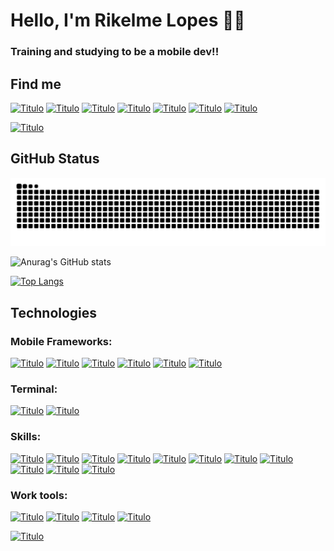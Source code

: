 # Hello, I'm Rikelme Lopes 👋👋
### Training and studying to be a mobile dev!!
## Find me

[![Titulo](https://img.shields.io/badge/LinkedIn-0077B5?style=for-the-badge&logo=linkedin&logoColor=white)](https://www.linkedin.com/in/diogo-sales-dev/)
[![Titulo](https://img.shields.io/badge/Gmail-D14836?style=for-the-badge&logo=gmail&logoColor=white)](https://is.gd/digsalesemail)
[![Titulo](https://img.shields.io/badge/WhatsApp-25D366?style=for-the-badge&logo=whatsapp&logoColor=white)](https://wa.me/5561984212998)
[![Titulo](https://img.shields.io/badge/Instagram-E4405F?style=for-the-badge&logo=instagram&logoColor=white)](https://www.instagram.com/_digsales/)
[![Titulo](https://img.shields.io/badge/Facebook-1877F2?style=for-the-badge&logo=facebook&logoColor=white)](https://www.facebook.com/diogo.sales.9465/)
[![Titulo](https://img.shields.io/badge/Twitter-1DA1F2?style=for-the-badge&logo=twitter&logoColor=white)](https://twitter.com/_digsales)
[![Titulo](https://img.shields.io/badge/Discord-7289DA?style=for-the-badge&logo=discord&logoColor=white)](https://discord.com/users/tal%20do%20dog#1302)

[![Titulo](https://img.shields.io/badge/website-000000?style=for-the-badge&logo=About.me&logoColor=white)](https://keepo.io/digsales-dev/)

## GitHub Status

![snake gif](https://github.com/digsales/digsales/blob/output/github-contribution-grid-snake.svg)

![Anurag's GitHub stats](https://github-readme-stats.vercel.app/api?username=Rikelmelopes&show_icons=true&theme=dracula)

[![Top Langs](https://github-readme-stats.vercel.app/api/top-langs/?username=Rikelmelopes&layout=compact)](https://github.com/anuraghazra/github-readme-stats)

## Technologies

### Mobile Frameworks:

[![Titulo](https://img.shields.io/badge/Android-3DDC84?style=for-the-badge&logo=android&logoColor=white)]()
[![Titulo](https://img.shields.io/badge/iOS-000000?style=for-the-badge&logo=ios&logoColor=white)]()
[![Titulo](https://img.shields.io/badge/React_Native-20232A?style=for-the-badge&logo=react&logoColor=61DAFB)]()
[![Titulo](https://img.shields.io/badge/Flutter-02569B?style=for-the-badge&logo=flutter&logoColor=white)]()
[![Titulo](https://img.shields.io/badge/Ionic-3880FF?style=for-the-badge&logo=ionic&logoColor=white)]()
[![Titulo](https://img.shields.io/badge/Kotlin-0095D5?&style=for-the-badge&logo=kotlin&logoColor=white)]()

### Terminal:

[![Titulo](https://img.shields.io/badge/GIT-E44C30?style=for-the-badge&logo=git&logoColor=white)]()
[![Titulo](https://img.shields.io/badge/powershell-5391FE?style=for-the-badge&logo=powershell&logoColor=white)]()

### Skills:

[![Titulo](https://img.shields.io/badge/React_Native-20232A?style=for-the-badge&logo=react&logoColor=61DAFB)]()
[![Titulo](https://img.shields.io/badge/Flutter-02569B?style=for-the-badge&logo=flutter&logoColor=white)]()
[![Titulo](https://img.shields.io/badge/Ionic-3880FF?style=for-the-badge&logo=ionic&logoColor=white)]()
[![Titulo](https://img.shields.io/badge/Kotlin-0095D5?&style=for-the-badge&logo=kotlin&logoColor=white)]()
[![Titulo](https://img.shields.io/badge/JavaScript-F7DF1E?style=for-the-badge&logo=javascript&logoColor=black)]()
[![Titulo](https://img.shields.io/badge/TypeScript-007ACC?style=for-the-badge&logo=typescript&logoColor=white)]()
[![Titulo](https://img.shields.io/badge/Node.js-43853D?style=for-the-badge&logo=node.js&logoColor=white)]()
[![Titulo](https://img.shields.io/badge/HTML5-E34F26?style=for-the-badge&logo=html5&logoColor=white)]()
[![Titulo](https://img.shields.io/badge/CSS3-1572B6?style=for-the-badge&logo=css3&logoColor=white)]()
[![Titulo](https://img.shields.io/badge/Python-3776AB?style=for-the-badge&logo=python&logoColor=white)]()
[![Titulo](https://img.shields.io/badge/SQLite-07405E?style=for-the-badge&logo=sqlite&logoColor=white)]()

### Work tools:

[![Titulo](https://img.shields.io/badge/Visual_Studio_Code-0078D4?style=for-the-badge&logo=visual%20studio%20code&logoColor=white)]()
[![Titulo](https://img.shields.io/badge/PyCharm-000000.svg?&style=for-the-badge&logo=PyCharm&logoColor=white)]()
[![Titulo](https://img.shields.io/badge/Android_Studio-3DDC84?style=for-the-badge&logo=android-studio&logoColor=white)]()
[![Titulo](https://img.shields.io/badge/Colab-F9AB00?style=for-the-badge&logo=googlecolab&color=525252)]()  
  
[![Titulo](https://img.shields.io/github/followers/digsales.svg?style=social&label=Follow&maxAge=2592000)](https://github.com/digsales)
